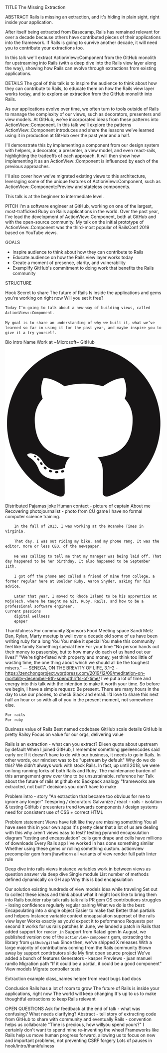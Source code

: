 TITLE
The Missing Extraction

ABSTRACT
Rails is missing an extraction, and it's hiding in plain sight, right inside your application. 

After itself being extracted from Basecamp, Rails has remained relevant for over a decade because others have contributed pieces of their applications into the framework. If Rails is going to survive another decade, it will need you to contribute your extractions too. 

In this talk we'll extract ActionView::Component from the GitHub monolith for upstreaming into Rails (with a deep dive into the Rails view layer along the way), showing how Rails can evolve through extractions from existing applications.

DETAILS
The goal of this talk is to inspire the audience to think about how they can contribute to Rails, to educate them on how the Rails view layer works today, and to explore an extraction from the GitHub monolith into Rails.

As our applications evolve over time, we often turn to tools outside of Rails to manage the complexity of our views, such as decorators, presenters and view models. At GitHub, we’ve incorporated ideas from these patterns into ActionView::Component. In this talk we’ll explore the patterns ActionView::Component introduces and share the lessons we’ve learned using it in production at GitHub over the past year and a half.

I'll demonstrate this by implementing a component from our design system with helpers, a decorator, a presenter, a view model, and even react-rails, highlighting the tradeoffs of each approach. It will then show how implementing it as an ActionView::Component is influenced by each of the previous approaches.

I'll also cover how we’ve migrated existing views to this architecture, leveraging some of the unique features of ActionView::Component, such as ActionView::Component::Preview and stateless components.

This talk is at the beginner to intermediate level. 

PITCH
I'm a software engineer at GitHub, working on one of the largest, most-trafficked Ruby on Rails applications in the world. Over the past year, I've lead the development of ActionView::Component, both at GitHub and with the open-source community. My talk on the initial prototype of ActionView::Component was the third-most popular of RailsConf 2019 based on YouTube views.

GOALS
- Inspire audience to think about how they can contribute to Rails
- Educate audience on how the Rails view layer works today
- Create a moment of presence, clarity, and vulnerability
- Exemplify GitHub's commitment to doing work that benefits the Rails community

STRUCTURE

Hook
    Secret to share
    The future of Rails
    Is inside the applications and gems you're working on right now
    Will you set it free?

    Today I’m going to talk about a new way of building views, called ActionView::Component. 

    My goal is to share an understanding of why we built it, what we’ve learned so far in using it for the past year, and maybe inspire you to give it a try yourself.

Bio intro
    Name
    Work at ~Microsoft~ GitHub
        ![100%](img/github.png)
        Distributed
        Pajamas joke
        Human contact - picture of captain
    About me
        Recovering photojournalist - photo from CU game
        I have no formal computer science training. 

        In the fall of 2013, I was working at the Roanoke Times in Virginia.

        That day, I was out riding my bike, and my phone rang. It was the editor, more or less CEO, of the newspaper.

        He was calling to tell me that my manager was being laid off. That day happened to be her birthday. It also happened to be September 11th.

        I got off the phone and called a friend of mine from college, a former regular here at Boulder Ruby, Aaron Snyder, asking for his advice.

        Later that year, I moved to Rhode Island to be his apprentice at MojoTech, where he taught me Git, Ruby, Rails, and how to be a professional software engineer.
    Current passions
        digital wellness
        epaper

Thankfulness
    For community
        Sponsors 
            Food
            Meeting space
            Sandi Metz
        Dan, Rylan, Marty
            meetup is well over a decade old
            some of us have been writing ruby for a long
        You
            You make it special
            You make this community feel like family
        Something special here
    For your time
        "No person hands out their money to passersby, but to how many do each of us hand out our lives!"
        "We’re tight-fisted with property and money, yet think too little of wasting time, the one thing about which we should all be the toughest misers."
        — SENECA, ON THE BREVITY OF LIFE, 3.1–2
        - https://zenchongproject.wordpress.com/2019/12/09/meditation-on-mortality-december-9th-spendthrifts-of-time/
        I’ve put a lot of time and energy into this talk with the intention to make it worth your time.
        So before we begin, I have a simple request: 
        Be present. There are many hours in the day to use our phones, to check Slack and email. I’d love to share this next half an hour or so with all of you in the present moment, not somewhere else.

    For rails
    For ruby

Business value of Rails
    Best named codebase
    GitHub scale details
    GitHub is pretty Railsy
    Focus on value for our orgs, delivering value

Rails is an extraction - what can you extract?
    Eileen quote about upstream by default
        When I joined GitHub, I remember something @eileencodes said early on: If it doesn't have to do with our business, it needs to go in Rails.
        In other words, our mindset was to be "upstream by default"
        Why do we do this?
        We didn't always work with stock Rails.
        In fact, up until 2018, we were on long running forks of both Rails and Ruby.
        The maintenance burden of this arrangement grew over time to be unsustainable.
        reference her Talk about the future of rails at github etc
    Backpack analogy
        "frameworks are extracted, not built"
        decisions you don't have to make

Problem intro - story
    "An extraction that became too obvious for me to ignore any longer"
    Teespring / decorators
    Galvanize / react - rails - isolation & testing
    GitHub / presenters 
    trend towards components / design systems
        need for consistent use of CSS + correct HTML

Problem statement
    Views have felt like they are missing something
    You all have seen this in your own apps
        it's pretty clear that a lot of us are dealing with this
    why aren't views easy to test?
        testing pyramid
        encapsulation diagram
    "testing and encapsulation"
    cells gem
    drape and cells have millions of downloads
    Every Rails app I've worked in has done something similar
    Whether using these gems or rolling something custom.
    actionview precompiler gem from jhawthorn
    all variants of view
    render full path linter rule

Deep dive into rails views
    instance variables work in between views as question
    answer via deep dive
    Single module
    List number of methods defined dynamically on GH app
    Why this is bad
    encapsulation

Our solution
    existing hundreds of view models
    idea while traveling
    Set out to collect these ideas and think about what it might look like to bring them into Rails
    boulder ruby talk
    rails talk
    rails PR 
    gem
    OS contributions
    struggles - losing confidence regularly
    regular pairing
    What we do is the best:
    Encapsulating into a single object
    Easier to make fast
    Better than partials and helpers
    Instance variable context encapsulation
    superset of the rails view layer
    Works exactly as you’d expect it to
    peformance
        Requests per second
        It works for us
    rails patches
        In June, we landed a patch in Rails that added support for `render_in`
        Support from Rafael
    gem
        In August, we published version one of the `actionview-component` gem, extracting the library from `github/github`
        Since then, we've shipped X releases
            With a large majority of contributions coming from the Rails community
        Blown away by support
            contirbutors slide
        My first open source project
        We've added a bunch of features
            Generators - kasper
            Previews - juan manuel ramllo
    Migration path
        “If it could be a partial, it could be a good component”
        View models
        Migrate controller tests


Extraction example
    class_names helper from react
    bugs 
    bad docs

Conclusion
    Rails has a lot of room to grow
    The future of Rails is inside your applications, right now
    The world will keep changing
    It's up to us to make thoughtful extractions to keep Rails relevant

OPEN QUESTIONS
Ask for feedback at the end of talk - what was confusing? What needs clarifying?
Abstract - tell story of extracting code from GitHub to share with community and eventually Rails - convention helps us collaborate
"Time is precious, how willyou spend yours?" I certainly don't want to spend mine re-inventing the wheel
Frameworks like Rails help us move human progress forward, allowing us to focus on new and important problems, not preventing CSRF forgery
Lots of pauses in hook/intro/thankfulness